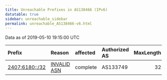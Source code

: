 ```yaml
---
title: Unreachable Prefixes in AS138466 (IPv6)
datatable: true
sidebar: unreachable_sidebar
permalink: unreachable_AS138466-v6.html
---
```


Data as of 2019-05-10 19:15:00 UTC


<div class="datatable-begin"></div>

| Prefix                                                 | Reason                                                                                                 | affected   | Authorized AS   |   MaxLength | Anchor                                       |   unreachable /48s |
|:-------------------------------------------------------|:-------------------------------------------------------------------------------------------------------|:-----------|:----------------|------------:|:---------------------------------------------|-------------------:|
| [2407:6180::/32](https://stat.ripe.net/2407:6180::/32) | [INVALID ASN](https://rpki-validator.ripe.net/announcement-preview?asn=AS138466&prefix=2407:6180::/32) | complete   | AS133749        |          32 | [APNIC](unreachable_APNIC_RPKI_Root-v6.html) |              65536 |

<div class="datatable-end"></div>
